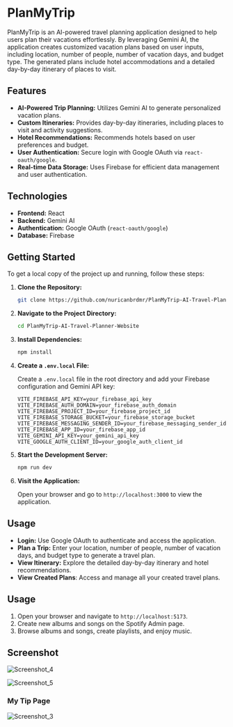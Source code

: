# PlanMyTrip

PlanMyTrip is an AI-powered travel planning application designed to help users plan their vacations effortlessly. By leveraging Gemini AI, the application creates customized vacation plans based on user inputs, including location, number of people, number of vacation days, and budget type. The generated plans include hotel accommodations and a detailed day-by-day itinerary of places to visit.

## Features

- **AI-Powered Trip Planning:** Utilizes Gemini AI to generate personalized vacation plans.
- **Custom Itineraries:** Provides day-by-day itineraries, including places to visit and activity suggestions.
- **Hotel Recommendations:** Recommends hotels based on user preferences and budget.
- **User Authentication:** Secure login with Google OAuth via `react-oauth/google`.
- **Real-time Data Storage:** Uses Firebase for efficient data management and user authentication.

## Technologies

- **Frontend:** React
- **Backend:** Gemini AI
- **Authentication:** Google OAuth (`react-oauth/google`)
- **Database:** Firebase

## Getting Started

To get a local copy of the project up and running, follow these steps:

1. **Clone the Repository:**

   ```bash
   git clone https://github.com/nuricanbrdmr/PlanMyTrip-AI-Travel-Planner-Website.git
   ```

2. **Navigate to the Project Directory:**

   ```bash
   cd PlanMyTrip-AI-Travel-Planner-Website
   ```

3. **Install Dependencies:**

   ```bash
   npm install
   ```

4. **Create a `.env.local` File:** 

   Create a `.env.local` file in the root directory and add your Firebase configuration and Gemini API key:

   ```env
   VITE_FIREBASE_API_KEY=your_firebase_api_key
   VITE_FIREBASE_AUTH_DOMAIN=your_firebase_auth_domain
   VITE_FIREBASE_PROJECT_ID=your_firebase_project_id
   VITE_FIREBASE_STORAGE_BUCKET=your_firebase_storage_bucket
   VITE_FIREBASE_MESSAGING_SENDER_ID=your_firebase_messaging_sender_id
   VITE_FIREBASE_APP_ID=your_firebase_app_id
   VITE_GEMINI_API_KEY=your_gemini_api_key
   VITE_GOOGLE_AUTH_CLIENT_ID=your_google_auth_client_id
   ```

5. **Start the Development Server:**

   ```bash
   npm run dev
   ```

6. **Visit the Application:**

   Open your browser and go to `http://localhost:3000` to view the application.

## Usage

- **Login:** Use Google OAuth to authenticate and access the application.
- **Plan a Trip:** Enter your location, number of people, number of vacation days, and budget type to generate a travel plan.
- **View Itinerary:** Explore the detailed day-by-day itinerary and hotel recommendations.
- **View Created Plans**: Access and manage all your created travel plans.

## Usage

1. Open your browser and navigate to `http://localhost:5173`.
2. Create new albums and songs on the Spotify Admin page.
3. Browse albums and songs, create playlists, and enjoy music.


## Screenshot



![Screenshot_4](https://github.com/user-attachments/assets/74c607ce-17d0-4ce7-be45-dc74ca7fd740)

![Screenshot_5](https://github.com/user-attachments/assets/e430b411-81d5-4e70-b1e3-8ec716689efa)

### My Tip Page
![Screenshot_3](https://github.com/user-attachments/assets/8537f3fa-b898-42ec-a623-902551f7ae8d)


